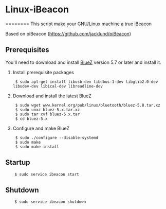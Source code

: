# Linux-iBeacon
========
This script make your GNU/Linux machine a true iBeacon

Based on piBeacon (https://github.com/jacklund/piBeacon)

## Prerequisites
You'll need to download and install [BlueZ](http://www.bluez.org) version 5.7 or later and install it.

1. Install prerequisite packages

		$ sudo apt-get install libusb-dev libdbus-1-dev libglib2.0-dev libudev-dev libical-dev libreadline-dev

2. Download and install the latest BlueZ

		$ sudo wget www.kernel.org/pub/linux/bluetooth/bluez-5.8.tar.xz
		$ sudo unxz bluez-5.x.tar.xz
		$ sudo tar xvf bluez-5.x.tar
		$ cd bluez-5.x

3. Configure and make BlueZ

		$ sudo ./configure --disable-systemd
		$ sudo make
		$ sudo make install

## Startup
		$ sudo service ibeacon start

## Shutdown
		$ sudo service ibeacon shutdown
